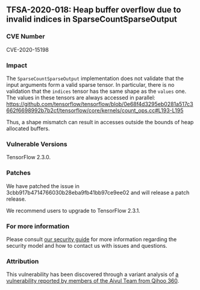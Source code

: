 ## TFSA-2020-018: Heap buffer overflow due to invalid indices in SparseCountSparseOutput

### CVE Number
CVE-2020-15198

### Impact
The `SparseCountSparseOutput` implementation does not validate that the input
arguments form a valid sparse tensor. In particular, there is no validation that
the `indices` tensor has the same shape as the `values` one. The values in these
tensors are always accessed in parallel:
https://github.com/tensorflow/tensorflow/blob/0e68f4d3295eb0281a517c3662f6698992b7b2cf/tensorflow/core/kernels/count_ops.cc#L193-L195

Thus, a shape mismatch can result in accesses outside the bounds of heap
allocated buffers.

### Vulnerable Versions
TensorFlow 2.3.0.

### Patches
We have patched the issue in 3cbb917b4714766030b28eba9fb41bb97ce9ee02 and will
release a patch release.

We recommend users to upgrade to TensorFlow 2.3.1.

### For more information
Please consult [our security
guide](https://github.com/tensorflow/tensorflow/blob/master/SECURITY.md) for
more information regarding the security model and how to contact us with issues
and questions.

### Attribution
This vulnerability has been discovered through a variant analysis of [a
vulnerability reported by members of the Aivul Team from Qihoo
360](https://github.com/tensorflow/tensorflow/blob/master/tensorflow/security/advisory/tfsa-2020-015.md).
